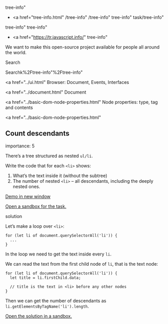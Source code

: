 tree-info"

-   <a href="tree-info.html"
    /tree-info"
    /tree-info"
    tree-info"
    task/tree-info"

<!-- -->

tree-info"
tree-info"

-   <a href="https://tr.javascript.info/"
    tree-info"

We want to make this open-source project available for people all around the world.

Search

Searchk%2Ftree-info"%2Ftree-info" </a>

<a href="../ui.html" Browser: Document, Events, Interfaces</span></a>

<a href="../document.html" Document</span></a>

<a href="../basic-dom-node-properties.html" Node properties: type, tag and contents</span></a>

<a href="../basic-dom-node-properties.html"

## Count descendants

<span class="task__importance" title="How important is the task, from 1 to 5">importance: 5</span>

There’s a tree structured as nested `ul/li`.

Write the code that for each `<li>` shows:

1.  What’s the text inside it (without the subtree)
2.  The number of nested `<li>` – all descendants, including the deeply nested ones.

[Demo in new window](https://en.js.cx/task/tree-info/solution/)

[Open a sandbox for the task.](https://plnkr.co/edit/KQWTwzSfogX1OLJV?p=preview)

solution

Let’s make a loop over `<li>`:

    for (let li of document.querySelectorAll('li')) {
      ...
    }

In the loop we need to get the text inside every `li`.

We can read the text from the first child node of `li`, that is the text node:

    for (let li of document.querySelectorAll('li')) {
      let title = li.firstChild.data;

      // title is the text in <li> before any other nodes
    }

Then we can get the number of descendants as `li.getElementsByTagName('li').length`.

[Open the solution in a sandbox.](https://plnkr.co/edit/JdHPZiU1xL70V3Qw?p=preview)
